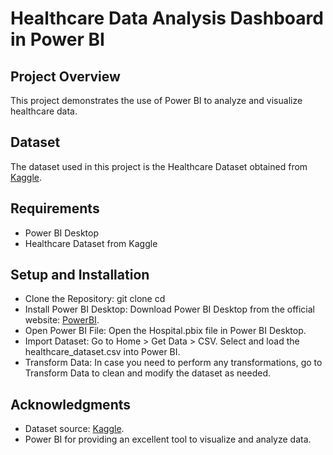 # Healthcare Data Analysis Dashboard in Power BI

## Project Overview
This project demonstrates the use of Power BI to analyze and visualize healthcare data.

## Dataset
The dataset used in this project is the Healthcare Dataset obtained from [Kaggle](https://www.kaggle.com/datasets/prasad22/healthcare-dataset).

## Requirements
- Power BI Desktop
- Healthcare Dataset from Kaggle

## Setup and Installation
- Clone the Repository:
  git clone <repository-url>
  cd <repository-directory>
- Install Power BI Desktop:
  Download Power BI Desktop from the official website: [PowerBI](https://www.microsoft.com/en-us/download/details.aspx?id=58494).
- Open Power BI File:
  Open the Hospital.pbix file in Power BI Desktop.
- Import Dataset:
  Go to Home > Get Data > CSV.
  Select and load the healthcare_dataset.csv into Power BI.
- Transform Data:
  In case you need to perform any transformations, go to Transform Data to clean and modify the dataset as needed.

## Acknowledgments
- Dataset source: [Kaggle](https://www.kaggle.com/datasets/prasad22/healthcare-dataset).
- Power BI for providing an excellent tool to visualize and analyze data.




